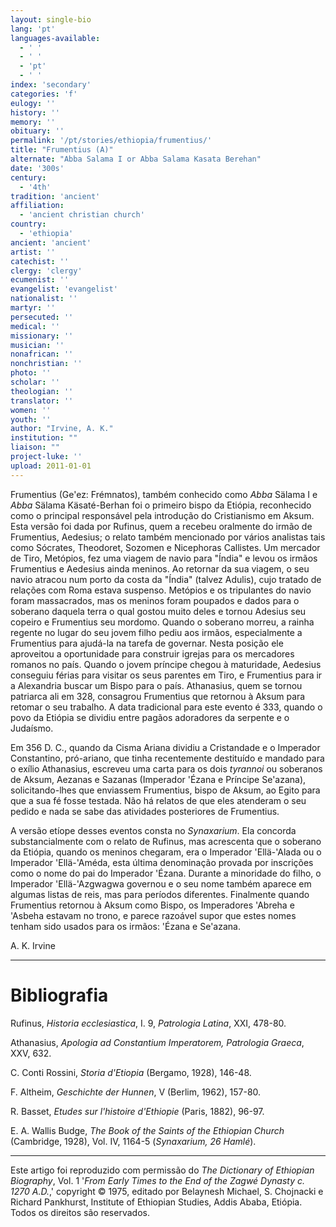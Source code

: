 ```yaml
---
layout: single-bio
lang: 'pt'
languages-available:
  - ' '
  - ' '
  - 'pt'
  - ' '
index: 'secondary'
categories: 'f'
eulogy: ''
history: ''
memory: ''
obituary: ''
permalink: '/pt/stories/ethiopia/frumentius/'
title: "Frumentius (A)"
alternate: "Abba Salama I or Abba Salama Kasata Berehan"
date: '300s'
century:
  - '4th'
tradition: 'ancient'
affiliation:
  - 'ancient christian church'
country:
  - 'ethiopia'
ancient: 'ancient'
artist: ''
catechist: ''
clergy: 'clergy'
ecumenist: ''
evangelist: 'evangelist'
nationalist: ''
martyr: ''
persecuted: ''
medical: ''
missionary: ''
musician: ''
nonafrican: ''
nonchristian: ''
photo: ''
scholar: ''
theologian: ''
translator: ''
women: ''
youth: ''
author: "Irvine, A. K."
institution: ""
liaison: ""
project-luke: ''
upload: 2011-01-01
---
```




Frumentius (Ge'ez: Frémnatos), também conhecido como *Abba* Sälama I e *Abba* Sälama Käsaté-Berhan foi o primeiro bispo da Etiópia, reconhecido como o principal responsável pela introdução do Cristianismo em Aksum. Esta versão foi dada por Rufinus, quem a recebeu oralmente do irmão de Frumentius, Aedesius; o relato também mencionado por vários analistas tais como Sócrates, Theodoret, Sozomen e Nicephoras Callistes. Um mercador de Tiro, Metópios, fez uma viagem de navio para "Índia" e levou os irmãos Frumentius e Aedesius ainda meninos. Ao retornar da sua viagem, o seu navio atracou num porto da costa da "Índia" (talvez Adulis), cujo tratado de relações com Roma estava suspenso. Metópios e os tripulantes do navio foram massacrados, mas os meninos foram poupados e dados para o soberano daquela terra o qual gostou muito deles e tornou Adesius seu copeiro e Frumentius seu mordomo. Quando o soberano morreu, a rainha regente no lugar do seu jovem filho pediu aos irmãos, especialmente a Frumentius para ajudá-la na tarefa de governar. Nesta posição ele aproveitou a oportunidade para construir igrejas para os mercadores romanos no país. Quando o jovem príncipe chegou à maturidade, Aedesius conseguiu férias para visitar os seus parentes em Tiro, e Frumentius para ir a Alexandria buscar um Bispo para o país. Athanasius, quem se tornou patriarca ali em 328, consagrou Frumentius que retornou à Aksum para retomar o seu trabalho. A data tradicional para este evento é 333, quando o povo da Etiópia se dividiu entre pagãos adoradores da serpente e o Judaísmo.

Em 356 D. C., quando da Cisma Ariana dividiu a Cristandade e o Imperador Constantino, pró-ariano, que tinha recentemente destituído e mandado para o exílio Athanasius, escreveu uma carta para os dois *tyrannoi* ou soberanos de Aksum, Aezanas e Sazanas (Imperador 'Ézana e Príncipe Se'azana), solicitando-lhes que enviassem Frumentius, bispo de Aksum, ao Egito para que a sua fé fosse testada. Não há relatos de que eles atenderam o seu pedido e nada se sabe das atividades posteriores de Frumentius.

A versão etíope desses eventos consta no *Synaxarium*. Ela concorda substancialmente com o relato de Rufinus, mas acrescenta que o soberano da Etiópia, quando os meninos chegaram, era o Imperador 'Ellä-'Alada ou o Imperador 'Ellä-'Améda, esta última denominação provada por inscrições como o nome do pai do Imperador 'Ézana. Durante a minoridade do filho, o Imperador 'Ellä-'Azgwagwa governou e o seu nome também aparece em algumas listas de reis, mas para períodos diferentes. Finalmente quando Frumentius retornou à Aksum como Bispo, os Imperadores 'Abreha e 'Asbeha estavam no trono, e parece razoável supor que estes nomes tenham sido usados para os irmãos: 'Ézana e Se'azana.

A. K. Irvine

---

# Bibliografia

Rufinus, *Historia ecclesiastica*, I. 9, *Patrologia Latina*, XXI, 478-80.

Athanasius, *Apologia ad Constantium Imperatorem, Patrologia Graeca*, XXV, 632.

C. Conti Rossini, *Storia d'Etiopia* (Bergamo, 1928), 146-48.

F. Altheim, *Geschichte der Hunnen*, V (Berlim, 1962), 157-80.

R. Basset, *Etudes sur l'histoire d'Ethiopie* (Paris, 1882), 96-97.

E. A. Wallis Budge, *The Book of the Saints of the Ethiopian Church* (Cambridge, 1928), Vol. IV, 1164-5 (*Synaxarium, 26 Hamlé*).

---

Este artigo foi reproduzido com permissão do *The Dictionary of Ethiopian Biography*, Vol. 1 '*From Early Times to the End of the Zagwé Dynasty c. 1270 A.D.*,' copyright © 1975, editado por Belaynesh Michael, S. Chojnacki e Richard Pankhurst, Institute of Ethiopian Studies, Addis Ababa, Etiópia. Todos os direitos são reservados.
